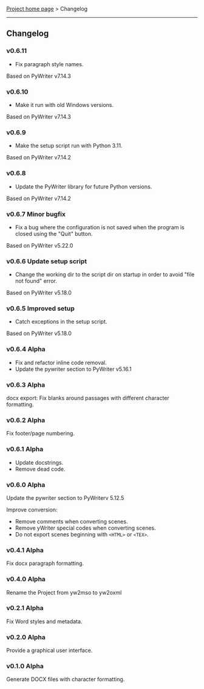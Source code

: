 [Project home page](index) > Changelog

------------------------------------------------------------------------

## Changelog

### v0.6.11

- Fix paragraph style names.

Based on PyWriter v7.14.3

### v0.6.10

- Make it run with old Windows versions.

Based on PyWriter v7.14.3

### v0.6.9

- Make the setup script run with Python 3.11.

Based on PyWriter v7.14.2

### v0.6.8

- Update the PyWriter library for future Python versions.

Based on PyWriter v7.14.2

### v0.6.7 Minor bugfix

- Fix a bug where the configuration is not saved when the program is closed using the "Quit" button.

Based on PyWriter v5.22.0

### v0.6.6 Update setup script

- Change the working dir to the script dir on startup in order to avoid "file not found" error.

Based on PyWriter v5.18.0

### v0.6.5 Improved setup

- Catch exceptions in the setup script.

Based on PyWriter v5.18.0

### v0.6.4 Alpha

- Fix and refactor inline code removal.
- Update the pywriter section to PyWriter v5.16.1

### v0.6.3 Alpha

docx export: Fix blanks around passages with different character formatting.

### v0.6.2 Alpha

Fix footer/page numbering.

### v0.6.1 Alpha

- Update docstrings.
- Remove dead code.

### v0.6.0 Alpha

Update the pywriter section to PyWriterv 5.12.5

Improve conversion:
- Remove comments when converting scenes.
- Remove yWriter special codes when converting scenes.
- Do not export scenes beginning with `<HTML>` or `<TEX>`.

### v0.4.1 Alpha

Fix docx paragraph formatting.

### v0.4.0 Alpha

Rename the Project from yw2mso to yw2oxml

### v0.2.1 Alpha

Fix Word styles and metadata.

### v0.2.0 Alpha

Provide a graphical user interface. 

### v0.1.0 Alpha

Generate DOCX files with character formatting. 